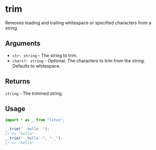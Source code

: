 # trim

Removes leading and trailing whitespace or specified characters from a string.

## Arguments

- `str: string` - The string to trim.
- `chars?: string` - Optional. The characters to trim from the string. Defaults to whitespace.

## Returns

`string` - The trimmed string.

## Usage

```ts
import * as _ from "litus";

_.trim("  hello  ");
// => "hello"
_.trim("-_hello--", "-_");
// => "hello"
```
